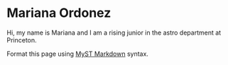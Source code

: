 # Mariana Ordonez

Hi, my name is Mariana and I am a rising junior in the astro department at Princeton.

Format this page using [MyST Markdown](https://jupyterbook.org/en/stable/content/index.html) syntax.
